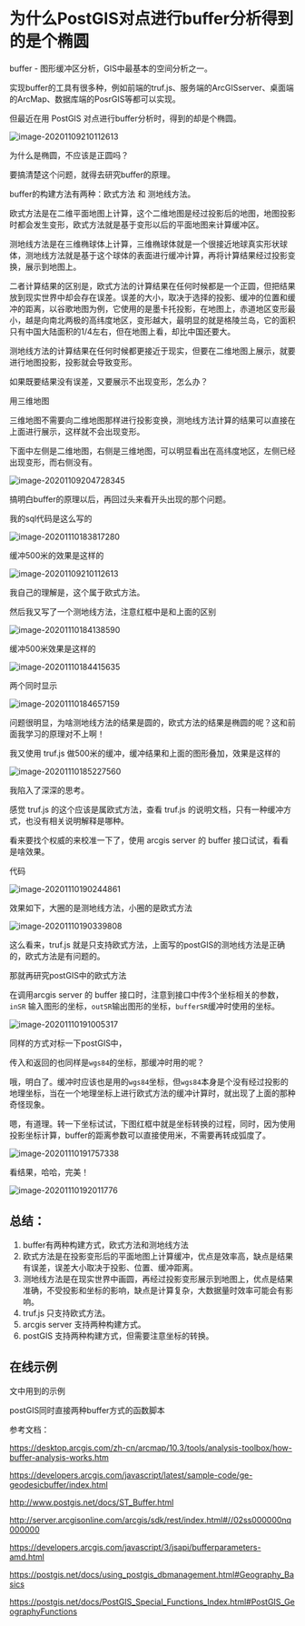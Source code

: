 # 为什么PostGIS对点进行buffer分析得到的是个椭圆

buffer - 图形缓冲区分析，GIS中最基本的空间分析之一。

实现buffer的工具有很多种，例如前端的truf.js、服务端的ArcGISserver、桌面端的ArcMap、数据库端的PosrGIS等都可以实现。

但最近在用 PostGIS 对点进行buffer分析时，得到的却是个椭圆。

![image-20201109210112613](C:\Users\HERO\AppData\Roaming\Typora\typora-user-images\image-20201109210112613.png)

为什么是椭圆，不应该是正圆吗？

要搞清楚这个问题，就得去研究buffer的原理。

buffer的构建方法有两种：欧式方法 和 测地线方法。

欧式方法是在二维平面地图上计算，这个二维地图是经过投影后的地图，地图投影时都会发生变形，欧式方法就是基于变形以后的平面地图来计算缓冲区。

测地线方法是在三维椭球体上计算，三维椭球体就是一个很接近地球真实形状球体，测地线方法就是基于这个球体的表面进行缓冲计算，再将计算结果经过投影变换，展示到地图上。

二者计算结果的区别是，欧式方法的计算结果在任何时候都是一个正圆，但把结果放到现实世界中却会存在误差。误差的大小，取决于选择的投影、缓冲的位置和缓冲的距离，以谷歌地图为例，它使用的是墨卡托投影，在地图上，赤道地区变形最小，越是向南北两极的高纬度地区，变形越大，最明显的就是格陵兰岛，它的面积只有中国大陆面积的1/4左右，但在地图上看，却比中国还要大。

测地线方法的计算结果在任何时候都更接近于现实，但要在二维地图上展示，就要进行地图投影，投影就会导致变形。

如果既要结果没有误差，又要展示不出现变形，怎么办？

用三维地图

三维地图不需要向二维地图那样进行投影变换，测地线方法计算的结果可以直接在上面进行展示，这样就不会出现变形。

下面中左侧是二维地图，右侧是三维地图，可以明显看出在高纬度地区，左侧已经出现变形，而右侧没有。

![image-20201109204728345](C:\Users\HERO\AppData\Roaming\Typora\typora-user-images\image-20201109204728345.png)



搞明白buffer的原理以后，再回过头来看开头出现的那个问题。

我的sql代码是这么写的

![image-20201110183817280](C:\Users\HERO\AppData\Roaming\Typora\typora-user-images\image-20201110183817280.png)

缓冲500米的效果是这样的

![image-20201109210112613](C:\Users\HERO\AppData\Roaming\Typora\typora-user-images\image-20201109210112613.png)

我自己的理解是，这个属于欧式方法。

然后我又写了一个测地线方法，注意红框中是和上面的区别

![image-20201110184138590](C:\Users\HERO\AppData\Roaming\Typora\typora-user-images\image-20201110184138590.png)

缓冲500米效果是这样的

![image-20201110184415635](C:\Users\HERO\AppData\Roaming\Typora\typora-user-images\image-20201110184415635.png)

两个同时显示

![image-20201110184657159](C:\Users\HERO\AppData\Roaming\Typora\typora-user-images\image-20201110184657159.png)

问题很明显，为啥测地线方法的结果是圆的，欧式方法的结果是椭圆的呢？这和前面我学习的原理对不上啊！

我又使用 truf.js 做500米的缓冲，缓冲结果和上面的图形叠加，效果是这样的

![image-20201110185227560](C:\Users\HERO\AppData\Roaming\Typora\typora-user-images\image-20201110185227560.png)

我陷入了深深的思考。

感觉 truf.js 的这个应该是属欧式方法，查看 truf.js 的说明文档，只有一种缓冲方式，也没有相关说明解释是哪种。

看来要找个权威的来校准一下了，使用 arcgis server 的 buffer 接口试试，看看是啥效果。

代码

![image-20201110190244861](C:\Users\HERO\AppData\Roaming\Typora\typora-user-images\image-20201110190244861.png)

效果如下，大圈的是测地线方法，小圈的是欧式方法

![image-20201110190339808](C:\Users\HERO\AppData\Roaming\Typora\typora-user-images\image-20201110190339808.png)

这么看来，truf.js 就是只支持欧式方法，上面写的postGIS的测地线方法是正确的，欧式方法是有问题的。

那就再研究postGIS中的欧式方法

在调用arcgis server 的 buffer 接口时，注意到接口中传3个坐标相关的参数，`inSR` 输入图形的坐标，`outSR`输出图形的坐标，`bufferSR`缓冲时使用的坐标。

![image-20201110191005317](C:\Users\HERO\AppData\Roaming\Typora\typora-user-images\image-20201110191005317.png)

同样的方式对标一下postGIS中，

传入和返回的也同样是`wgs84`的坐标，那缓冲时用的呢？

哦，明白了。缓冲时应该也是用的`wgs84`坐标，但`wgs84`本身是个没有经过投影的地理坐标，当在一个地理坐标上进行欧式方法的缓冲计算时，就出现了上面的那种奇怪现象。

嗯，有道理。转一下坐标试试，下图红框中就是坐标转换的过程，同时，因为使用投影坐标计算，buffer的距离参数可以直接使用米，不需要再转成弧度了。

![image-20201110191757338](C:\Users\HERO\AppData\Roaming\Typora\typora-user-images\image-20201110191757338.png)

看结果，哈哈，完美！

![image-20201110192011776](C:\Users\HERO\AppData\Roaming\Typora\typora-user-images\image-20201110192011776.png)



## 总结：

1. buffer有两种构建方式，欧式方法和测地线方法
2. 欧式方法是在投影变形后的平面地图上计算缓冲，优点是效率高，缺点是结果有误差，误差大小取决于投影、位置、缓冲距离。
3. 测地线方法是在现实世界中画圆，再经过投影变形展示到地图上，优点是结果准确，不受投影和坐标的影响，缺点是计算复杂，大数据量时效率可能会有影响。
4. truf.js 只支持欧式方法。
5. arcgis server 支持两种构建方式。
6. postGIS 支持两种构建方式，但需要注意坐标的转换。

## 在线示例

文中用到的示例

postGIS同时直接两种buffer方式的函数脚本



参考文档：

https://desktop.arcgis.com/zh-cn/arcmap/10.3/tools/analysis-toolbox/how-buffer-analysis-works.htm

https://developers.arcgis.com/javascript/latest/sample-code/ge-geodesicbuffer/index.html

http://www.postgis.net/docs/ST_Buffer.html



http://server.arcgisonline.com/arcgis/sdk/rest/index.html#//02ss000000nq000000



https://developers.arcgis.com/javascript/3/jsapi/bufferparameters-amd.html



https://postgis.net/docs/using_postgis_dbmanagement.html#Geography_Basics



https://postgis.net/docs/PostGIS_Special_Functions_Index.html#PostGIS_GeographyFunctions